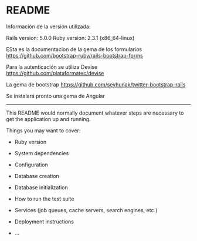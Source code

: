 # README
Información de la versión utilizada:

Rails version: 5.0.0
Ruby version: 2.3.1 (x86_64-linux) 



ESta es la documentacion de la gema de los formularios
https://github.com/bootstrap-ruby/rails-bootstrap-forms

Para la autenticación se utiliza Devise
https://github.com/plataformatec/devise

La gema de bootstrap
https://github.com/seyhunak/twitter-bootstrap-rails

Se instalará pronto una gema de Angular 


******************

This README would normally document whatever steps are necessary to get the
application up and running.

Things you may want to cover:

* Ruby version

* System dependencies

* Configuration

* Database creation

* Database initialization

* How to run the test suite

* Services (job queues, cache servers, search engines, etc.)

* Deployment instructions

* ...
